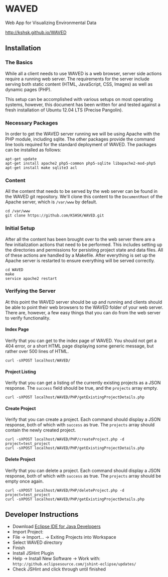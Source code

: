 # WAVED

Web App for Visualizing Environmental Data

http://kshsk.github.io/WAVED

## Installation
### The Basics
While all a client needs to use WAVED is a web browser, server side actions require a running web server. The requirements for the server include serving both static content (HTML, JavaScript, CSS, Images) as well as dynamic pages (PHP).  

This setup can be accomplished with various setups on most operating systems, however, this document has been written for and tested against a fresh installation of Ubuntu 12.04 LTS (Precise Pangolin).

### Necessary Packages
In order to get the WAVED server running we will be using Apache with the PHP module, including sqlite. The other packages provide the command line tools required for the standard deployment of WAVED. The packages can be installed as follows:

```
apt-get update
apt-get install apache2 php5-common php5-sqlite libapache2-mod-php5
apt-get install make sqlite3 acl
```

### Content
All the content that needs to be served by the web server can be found in the WAVED git repository. We'll clone this content to the ```DocumentRoot``` of the Apache server, which is ```/var/www``` by default.

```
cd /var/www
git clone https://github.com/KSHSK/WAVED.git
```

### Initial Setup
After all the content has been brought over to the web server there are a few initialization actions that need to be performed.  This includes setting up the directories and permissions for persisting project state and data files. All of these actions are handled by a Makefile. After everything is set up the Apache server is restarted to ensure everything will be served correctly.

```
cd WAVED
make
service apache2 restart
```

### Verifying the Server
At this point the WAVED server should be up and running and clients should be able to point their web browsers to the WAVED folder of your web server. There are, however, a few easy things that you can do from the web server to verify functionality.

#### Index Page
Verify that you can get to the index page of WAVED. You should not get a 404 error, or a short HTML page displaying some generic message, but rather over 500 lines of HTML. 

```curl -sXPOST localhost/WAVED/```

#### Project Listing
Verify that you can get a listing of the currently existing projects as a JSON response. The ```success``` field should be true, and the ```projects``` array empty.

```curl -sXPOST localhost/WAVED/PHP/getExistingProjectDetails.php```

#### Create Project
Verify that you can create a project. Each command should display a JSON response, both of which with ```success``` as true. The ```projects``` array should contain the newly created project.

```
curl -sXPOST localhost/WAVED/PHP/createProject.php -d project=test_project
curl -sXPOST localhost/WAVED/PHP/getExistingProjectDetails.php
```

#### Delete Project
Verify that you can delete a project. Each command should display a JSON response, both of which with ```success``` as true.  The ```projects``` array should be empty once again.
```
curl -sXPOST localhost/WAVED/PHP/deleteProject.php -d project=test_project
curl -sXPOST localhost/WAVED/PHP/getExistingProjectDetails.php
```

## Developer Instructions

* Download [Eclipse IDE for Java Developers](http://www.eclipse.org/downloads/packages/eclipse-ide-java-ee-developers/keplersr1)
* Import Project: 
 * File -> Import... -> Exiting Projects into Workspace
 * Select WAVED directory
 * Finish
* Install JSHint Plugin
 * Help -> Install New Software -> Work with: `http://github.eclipsesource.com/jshint-eclipse/updates/`
 * Check JSHint and click through until finished
